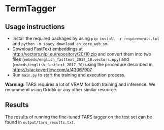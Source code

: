 # TermTagger

## Usage instructions

- Install the required packages by using `pip install -r requirements.txt` and `python -m spacy download en_core_web_sm`.
- Download FastText embeddings at http://vectors.nlpl.eu/repository/20/10.zip and convert them into two files (`embeds/english_fasttext_2017_10.vectors.npy`) and (`embeds/english_fasttext_2017_10`) using the procedure described in https://stackoverflow.com/a/43067907.
- Run `main.py` to start the training and execution process.

**Warning:** TARS requires a lot of VRAM for both training and inference. We recommend using Grid5k or any other similar resource.

## Results

The results of running the fine-tuned TARS tagger on the test set can be found in `output/tars_results.txt`.
